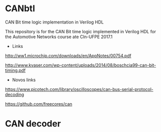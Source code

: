 # CANbtl

CAN Bit time logic implementation in Verilog HDL

This repository is for the CAN Bit time logic implemented in Verilog HDL for the Automotive Networks course ate CIn-UFPE 2017.1

 - Links
 
 http://ww1.microchip.com/downloads/en/AppNotes/00754.pdf
 
 http://www.kvaser.com/wp-content/uploads/2014/08/boschcia99-can-bit-timing.pdf
 
 - Novos links
 
 https://www.picotech.com/library/oscilloscopes/can-bus-serial-protocol-decoding
 
 https://github.com/freecores/can
 
# CAN decoder 

